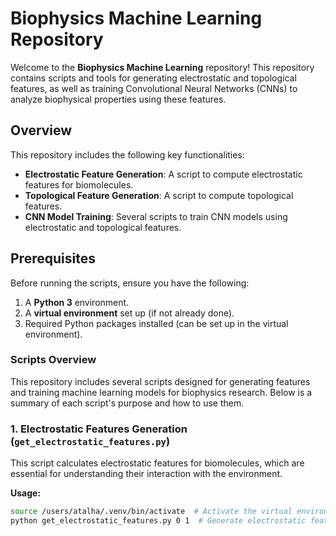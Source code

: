 
# Biophysics Machine Learning Repository

Welcome to the **Biophysics Machine Learning** repository! This repository contains scripts and tools for generating electrostatic and topological features, as well as training Convolutional Neural Networks (CNNs) to analyze biophysical properties using these features.

## Overview

This repository includes the following key functionalities:
- **Electrostatic Feature Generation**: A script to compute electrostatic features for biomolecules.
- **Topological Feature Generation**: A script to compute topological features.
- **CNN Model Training**: Several scripts to train CNN models using electrostatic and topological features.

## Prerequisites

Before running the scripts, ensure you have the following:
1. A **Python 3** environment.
2. A **virtual environment** set up (if not already done).
3. Required Python packages installed (can be set up in the virtual environment).

### Scripts Overview

This repository includes several scripts designed for generating features and training machine learning models for biophysics research. Below is a summary of each script's purpose and how to use them.

### 1. **Electrostatic Features Generation (`get_electrostatic_features.py`)**

This script calculates electrostatic features for biomolecules, which are essential for understanding their interaction with the environment.

**Usage:**
```bash
source /users/atalha/.venv/bin/activate  # Activate the virtual environment
python get_electrostatic_features.py 0 1  # Generate electrostatic features (Arguments: p=0, L=1)

